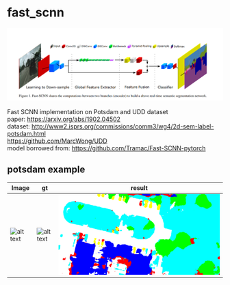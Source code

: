 # fast_scnn

![alt text](./demo/PaperImage.PNG "Model structure")  

Fast SCNN implementation on Potsdam and UDD dataset  
paper: https://arxiv.org/abs/1902.04502  
dataset: http://www2.isprs.org/commissions/comm3/wg4/2d-sem-label-potsdam.html  
https://github.com/MarcWong/UDD  
model borrowed from: https://github.com/Tramac/Fast-SCNN-pytorch  

## potsdam example
|Image | gt | result | 
|----| ---- |----|
|![alt text](./demo/op_potsdam_2_12_RGB_box0.tif)  | ![alt text](./demo/op_potsdam_2_12_label_box0.tif)| ![alt text](./demo/op_potsdam_2_12_RGB_box0.png)|
